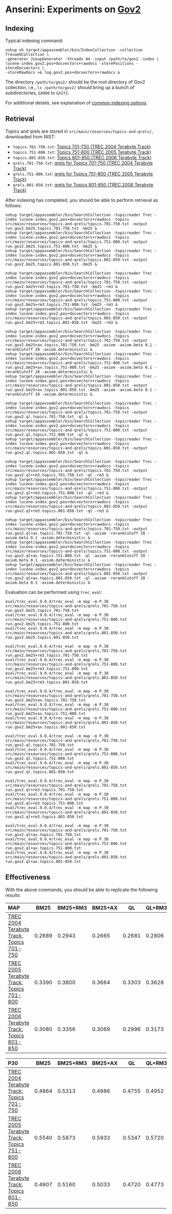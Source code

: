 # Anserini: Experiments on [Gov2](http://ir.dcs.gla.ac.uk/test_collections/gov2-summary.htm)

## Indexing

Typical indexing command:

```
nohup sh target/appassembler/bin/IndexCollection -collection TrecwebCollection \
-generator JsoupGenerator -threads 44 -input /path/to/gov2 -index \
lucene-index.gov2.pos+docvectors+rawdocs -storePositions -storeDocvectors \
-storeRawDocs >& log.gov2.pos+docvectors+rawdocs &
```

The directory `/path/to/gov2/` should be the root directory of Gov2 collection, i.e., `ls /path/to/gov2/` should bring up a bunch of subdirectories, `GX000` to `GX272`.

For additional details, see explanation of [common indexing options](common-indexing-options.md).

## Retrieval

Topics and qrels are stored in `src/main/resources/topics-and-qrels/`, downloaded from NIST:

+ `topics.701-750.txt`: [Topics 701-750 (TREC 2004 Terabyte Track)](http://trec.nist.gov/data/terabyte/04/04topics.701-750.txt)
+ `topics.751-800.txt`: [Topics 751-800 (TREC 2005 Terabyte Track)](http://trec.nist.gov/data/terabyte/05/05.topics.751-800.txt)
+ `topics.801-850.txt`: [Topics 801-850 (TREC 2006 Terabyte Track)](http://trec.nist.gov/data/terabyte/06/06.topics.801-850.txt)
+ `qrels.701-750.txt`: [qrels for Topics 701-750 (TREC 2004 Terabyte Track)](http://trec.nist.gov/data/terabyte/04/04.qrels.12-Nov-04)
+ `qrels.751-800.txt`: [qrels for Topics 751-800 (TREC 2005 Terabyte Track)](http://trec.nist.gov/data/terabyte/05/05.adhoc_qrels)
+ `qrels.801-850.txt`: [qrels for Topics 801-850 (TREC 2006 Terabyte Track)](http://trec.nist.gov/data/terabyte/06/qrels.tb06.top50)

After indexing has completed, you should be able to perform retrieval as follows:

```
nohup target/appassembler/bin/SearchCollection -topicreader Trec -index lucene-index.gov2.pos+docvectors+rawdocs -topics src/main/resources/topics-and-qrels/topics.701-750.txt -output run.gov2.bm25.topics.701-750.txt -bm25 &
nohup target/appassembler/bin/SearchCollection -topicreader Trec -index lucene-index.gov2.pos+docvectors+rawdocs -topics src/main/resources/topics-and-qrels/topics.751-800.txt -output run.gov2.bm25.topics.751-800.txt -bm25 &
nohup target/appassembler/bin/SearchCollection -topicreader Trec -index lucene-index.gov2.pos+docvectors+rawdocs -topics src/main/resources/topics-and-qrels/topics.801-850.txt -output run.gov2.bm25.topics.801-850.txt -bm25 &

nohup target/appassembler/bin/SearchCollection -topicreader Trec -index lucene-index.gov2.pos+docvectors+rawdocs -topics src/main/resources/topics-and-qrels/topics.701-750.txt -output run.gov2.bm25+rm3.topics.701-750.txt -bm25 -rm3 &
nohup target/appassembler/bin/SearchCollection -topicreader Trec -index lucene-index.gov2.pos+docvectors+rawdocs -topics src/main/resources/topics-and-qrels/topics.751-800.txt -output run.gov2.bm25+rm3.topics.751-800.txt -bm25 -rm3 &
nohup target/appassembler/bin/SearchCollection -topicreader Trec -index lucene-index.gov2.pos+docvectors+rawdocs -topics src/main/resources/topics-and-qrels/topics.801-850.txt -output run.gov2.bm25+rm3.topics.801-850.txt -bm25 -rm3 &

nohup target/appassembler/bin/SearchCollection -topicreader Trec -index lucene-index.gov2.pos+docvectors+rawdocs -topics src/main/resources/topics-and-qrels/topics.701-750.txt -output run.gov2.bm25+ax.topics.701-750.txt -bm25 -axiom -axiom.beta 0.1 -rerankCutoff 20 -axiom.deterministic &
nohup target/appassembler/bin/SearchCollection -topicreader Trec -index lucene-index.gov2.pos+docvectors+rawdocs -topics src/main/resources/topics-and-qrels/topics.751-800.txt -output run.gov2.bm25+ax.topics.751-800.txt -bm25 -axiom -axiom.beta 0.1 -rerankCutoff 20 -axiom.deterministic &
nohup target/appassembler/bin/SearchCollection -topicreader Trec -index lucene-index.gov2.pos+docvectors+rawdocs -topics src/main/resources/topics-and-qrels/topics.801-850.txt -output run.gov2.bm25+ax.topics.801-850.txt -bm25 -axiom -axiom.beta 0.1 -rerankCutoff 20 -axiom.deterministic &

nohup target/appassembler/bin/SearchCollection -topicreader Trec -index lucene-index.gov2.pos+docvectors+rawdocs -topics src/main/resources/topics-and-qrels/topics.701-750.txt -output run.gov2.ql.topics.701-750.txt -ql &
nohup target/appassembler/bin/SearchCollection -topicreader Trec -index lucene-index.gov2.pos+docvectors+rawdocs -topics src/main/resources/topics-and-qrels/topics.751-800.txt -output run.gov2.ql.topics.751-800.txt -ql &
nohup target/appassembler/bin/SearchCollection -topicreader Trec -index lucene-index.gov2.pos+docvectors+rawdocs -topics src/main/resources/topics-and-qrels/topics.801-850.txt -output run.gov2.ql.topics.801-850.txt -ql &

nohup target/appassembler/bin/SearchCollection -topicreader Trec -index lucene-index.gov2.pos+docvectors+rawdocs -topics src/main/resources/topics-and-qrels/topics.701-750.txt -output run.gov2.ql+rm3.topics.701-750.txt -ql -rm3 &
nohup target/appassembler/bin/SearchCollection -topicreader Trec -index lucene-index.gov2.pos+docvectors+rawdocs -topics src/main/resources/topics-and-qrels/topics.751-800.txt -output run.gov2.ql+rm3.topics.751-800.txt -ql -rm3 &
nohup target/appassembler/bin/SearchCollection -topicreader Trec -index lucene-index.gov2.pos+docvectors+rawdocs -topics src/main/resources/topics-and-qrels/topics.801-850.txt -output run.gov2.ql+rm3.topics.801-850.txt -ql -rm3 &

nohup target/appassembler/bin/SearchCollection -topicreader Trec -index lucene-index.gov2.pos+docvectors+rawdocs -topics src/main/resources/topics-and-qrels/topics.701-750.txt -output run.gov2.ql+ax.topics.701-750.txt -ql -axiom -rerankCutoff 20 -axiom.beta 0.1 -axiom.deterministic &
nohup target/appassembler/bin/SearchCollection -topicreader Trec -index lucene-index.gov2.pos+docvectors+rawdocs -topics src/main/resources/topics-and-qrels/topics.751-800.txt -output run.gov2.ql+ax.topics.751-800.txt -ql -axiom -rerankCutoff 20 -axiom.beta 0.1 -axiom.deterministic &
nohup target/appassembler/bin/SearchCollection -topicreader Trec -index lucene-index.gov2.pos+docvectors+rawdocs -topics src/main/resources/topics-and-qrels/topics.801-850.txt -output run.gov2.ql+ax.topics.801-850.txt -ql -axiom -rerankCutoff 20 -axiom.beta 0.1 -axiom.deterministic &

```

Evaluation can be performed using `trec_eval`:

```
eval/trec_eval.9.0.4/trec_eval -m map -m P.30 src/main/resources/topics-and-qrels/qrels.701-750.txt run.gov2.bm25.topics.701-750.txt
eval/trec_eval.9.0.4/trec_eval -m map -m P.30 src/main/resources/topics-and-qrels/qrels.751-800.txt run.gov2.bm25.topics.751-800.txt
eval/trec_eval.9.0.4/trec_eval -m map -m P.30 src/main/resources/topics-and-qrels/qrels.801-850.txt run.gov2.bm25.topics.801-850.txt

eval/trec_eval.9.0.4/trec_eval -m map -m P.30 src/main/resources/topics-and-qrels/qrels.701-750.txt run.gov2.bm25+rm3.topics.701-750.txt
eval/trec_eval.9.0.4/trec_eval -m map -m P.30 src/main/resources/topics-and-qrels/qrels.751-800.txt run.gov2.bm25+rm3.topics.751-800.txt
eval/trec_eval.9.0.4/trec_eval -m map -m P.30 src/main/resources/topics-and-qrels/qrels.801-850.txt run.gov2.bm25+rm3.topics.801-850.txt

eval/trec_eval.9.0.4/trec_eval -m map -m P.30 src/main/resources/topics-and-qrels/qrels.701-750.txt run.gov2.bm25+ax.topics.701-750.txt
eval/trec_eval.9.0.4/trec_eval -m map -m P.30 src/main/resources/topics-and-qrels/qrels.751-800.txt run.gov2.bm25+ax.topics.751-800.txt
eval/trec_eval.9.0.4/trec_eval -m map -m P.30 src/main/resources/topics-and-qrels/qrels.801-850.txt run.gov2.bm25+ax.topics.801-850.txt

eval/trec_eval.9.0.4/trec_eval -m map -m P.30 src/main/resources/topics-and-qrels/qrels.701-750.txt run.gov2.ql.topics.701-750.txt
eval/trec_eval.9.0.4/trec_eval -m map -m P.30 src/main/resources/topics-and-qrels/qrels.751-800.txt run.gov2.ql.topics.751-800.txt
eval/trec_eval.9.0.4/trec_eval -m map -m P.30 src/main/resources/topics-and-qrels/qrels.801-850.txt run.gov2.ql.topics.801-850.txt

eval/trec_eval.9.0.4/trec_eval -m map -m P.30 src/main/resources/topics-and-qrels/qrels.701-750.txt run.gov2.ql+rm3.topics.701-750.txt
eval/trec_eval.9.0.4/trec_eval -m map -m P.30 src/main/resources/topics-and-qrels/qrels.751-800.txt run.gov2.ql+rm3.topics.751-800.txt
eval/trec_eval.9.0.4/trec_eval -m map -m P.30 src/main/resources/topics-and-qrels/qrels.801-850.txt run.gov2.ql+rm3.topics.801-850.txt

eval/trec_eval.9.0.4/trec_eval -m map -m P.30 src/main/resources/topics-and-qrels/qrels.701-750.txt run.gov2.ql+ax.topics.701-750.txt
eval/trec_eval.9.0.4/trec_eval -m map -m P.30 src/main/resources/topics-and-qrels/qrels.751-800.txt run.gov2.ql+ax.topics.751-800.txt
eval/trec_eval.9.0.4/trec_eval -m map -m P.30 src/main/resources/topics-and-qrels/qrels.801-850.txt run.gov2.ql+ax.topics.801-850.txt

```

## Effectiveness

With the above commands, you should be able to replicate the following results:

MAP                                     | BM25      | BM25+RM3  | BM25+AX   | QL        | QL+RM3    | QL+AX     |
:---------------------------------------|-----------|-----------|-----------|-----------|-----------|-----------|
[TREC 2004 Terabyte Track: Topics 701-750](http://trec.nist.gov/data/terabyte04.html)| 0.2689    | 0.2943    | 0.2665    | 0.2681    | 0.2806    | 0.2666    |
[TREC 2005 Terabyte Track: Topics 751-800](http://trec.nist.gov/data/terabyte05.html)| 0.3390    | 0.3800    | 0.3664    | 0.3303    | 0.3628    | 0.3646    |
[TREC 2006 Terabyte Track: Topics 801-850](http://trec.nist.gov/data/terabyte06.html)| 0.3080    | 0.3356    | 0.3069    | 0.2996    | 0.3173    | 0.3084    |


P30                                     | BM25      | BM25+RM3  | BM25+AX   | QL        | QL+RM3    | QL+AX     |
:---------------------------------------|-----------|-----------|-----------|-----------|-----------|-----------|
[TREC 2004 Terabyte Track: Topics 701-750](http://trec.nist.gov/data/terabyte04.html)| 0.4864    | 0.5313    | 0.4986    | 0.4755    | 0.4952    | 0.4932    |
[TREC 2005 Terabyte Track: Topics 751-800](http://trec.nist.gov/data/terabyte05.html)| 0.5540    | 0.5873    | 0.5933    | 0.5347    | 0.5720    | 0.5840    |
[TREC 2006 Terabyte Track: Topics 801-850](http://trec.nist.gov/data/terabyte06.html)| 0.4907    | 0.5160    | 0.5033    | 0.4720    | 0.4773    | 0.4920    |


